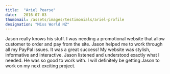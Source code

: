```yaml
---
title:  "Ariel Pearse"
date:   2016-07-03
thumbnail: /assets/images/testimonials/ariel-profile
designation: "Miss World NZ"
---
```


Jason really knows his stuff. I was needing a promotional website that allow customer to order and pay from the site. Jason helped me to work through all my PayPal issues. It was a great success! My website was stylish, informative and interactive. Jason listened and understood exactly what I needed. He was so good to work with. I will definitely be getting Jason to work on my next exciting project.
